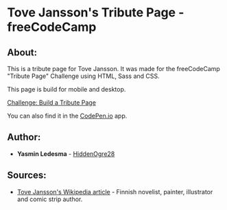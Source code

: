 Tove Jansson's Tribute Page - freeCodeCamp
==========

About:
----------
This is a tribute page for Tove Jansson. It was made for the freeCodeCamp "Tribute Page" Challenge using HTML, Sass and CSS. 

This page is build for mobile and desktop.

[Challenge: Build a Tribute Page](https://www.freecodecamp.org/learn/responsive-web-design/responsive-web-design-projects/build-a-tribute-page)

You can also find it in the [CodePen.io](https://codepen.io/HiddenOgre28/pen/NWggWVK?editors=1100) app.

Author:
----------
* **Yasmin Ledesma**  -  [HiddenOgre28](https://github.com/HiddenOgre28)

Sources:
----------
* [Tove Jansson's Wikipedia article](https://en.wikipedia.org/wiki/Tove_Jansson) - Finnish novelist, painter, illustrator and comic strip author.